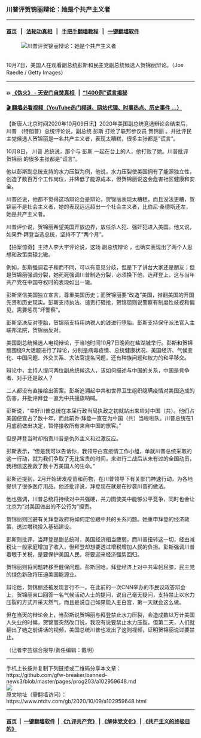 ### 川普评贺锦丽辩论：她是个共产主义者
------------------------

#### [首页](https://github.com/gfw-breaker/banned-news3/blob/master/README.md) &nbsp;&nbsp;|&nbsp;&nbsp; [法轮功真相](https://github.com/begood0513/basic/blob/master/README.md)  &nbsp;&nbsp;|&nbsp;&nbsp; [手把手翻墙教程](https://github.com/gfw-breaker/guides/wiki)  &nbsp;&nbsp;|&nbsp;&nbsp; [一键翻墙软件](https://github.com/gfw-breaker/nogfw/blob/master/README.md)  



<div><div class="featured_image">
 <figure>
  <img alt="川普评贺锦丽辩论：她是个共产主义者" src="https://i.ntdtv.com/assets/uploads/2020/10/439-4-800x450.jpg"/>
 </figure><br/>
 <span class="caption">
  10月7日，美国人在观看副总统彭斯和民主党副总统候选人贺锦丽辩论。（Joe Raedle / Getty Images）
 </span>
</div>
</div><hr/>

#### 💥 [《伪火》 - 天安门自焚真相 ](http://158.247.195.190:10000/videos/blog/weihuo.html)&nbsp; |&nbsp; [“1400例”谎言揭秘  ](http://158.247.195.190:10000/videos/blog/jiexi1400.html)

#### [ 🎬  翻墙必看视频（YouTube热门频道、网站代理、时事热点、历史事件 ...）](https://github.com/gfw-breaker/links/blob/master/banned.md)

<div><div class="post_content" itemprop="articleBody">
 <p>
  【新唐人北京时间2020年10月09日讯】2020年美国副总统竞选辩论会结束后，
  <ok href="https://www.ntdtv.com/gb/川普.htm">
   川普
  </ok>
  （特朗普）总统评论说，副总统
  <ok href="https://www.ntdtv.com/gb/彭斯.htm">
   彭斯
  </ok>
  打败了联邦参议员
  <ok href="https://www.ntdtv.com/gb/贺锦丽.htm">
   贺锦丽
  </ok>
  。并批评民主党候选人贺锦丽是一名共产主义者，表现太糟糕，很多主张都是“谎言”。
 </p>
 <p>
  10月8日，
  <ok href="https://www.ntdtv.com/gb/川普.htm">
   川普
  </ok>
  总统说，那个与
  <ok href="https://www.ntdtv.com/gb/彭斯.htm">
   彭斯
  </ok>
  一起在台上的人，他打败了她。川普批评
  <ok href="https://www.ntdtv.com/gb/贺锦丽.htm">
   贺锦丽
  </ok>
  的很多主张都是“谎言”。
 </p>
 <p>
  他以彭斯副总统支持的水力压裂为例，他说，水力压裂使美国拥有了能源独立性，创造了数百万个工作岗位，并降低了能源成本，但贺锦丽说这会危害社区健康和安全。
 </p>
 <p>
  川普还说，他都不觉得这场辩论会是辩论，贺锦丽表现太糟糕，而且没法更糟，贺锦丽不是社会主义者，她的表现远远超出一个社会主义者，比伯尼‧桑德斯还左，她是共产主义者。
 </p>
 <p>
  川普评价说，贺锦丽希望美国开放边界，放任杀人犯、强奸犯进入美国。他又说，如果乔·拜登当选总统，坚持不了“两个月”。
 </p>
 <p>
  【拍案惊奇】主持人李大宇评论说，这场
  <ok href="https://www.ntdtv.com/gb/副总统辩论.htm">
   副总统辩论
  </ok>
  ，也确实表现出了两个人思想和政策南辕北辙。
 </p>
 <p>
  例如，彭斯强调君子和而不同，可以有意见分歧，但是下了讲台大家还是朋友；但是贺锦丽强调分裂，她死死强调川普制造分裂，必须换下他，选拜登上，这与当年共产党在中国夺权时的表现如出一辙。
 </p>
 <p>
  彭斯坚信美国独立宣言，尊重美国历史；而贺锦丽要“改造”美国，推翻美国的开国先贤和历史现实。彭斯支持执法、谴责打砸抢，贺锦丽则说警察有制度性歧视和偏见，需要惩罚“坏警察”。
 </p>
 <p>
  彭斯坚决反对堕胎，贺锦丽支持用纳税人的钱进行堕胎。彭斯支持保守派法官入主联邦法院，贺锦丽反对。
 </p>
 <div class="video_fit_container">
 </div>
 <p>
  美国副总统候选人电视辩论，于当地时间10月7日晚间在盐湖城举行。彭斯和贺锦丽围绕9大话题进行了辩论，分别是病毒疫情、总统健康状况、美国经济、气候变化、中国问题、外交关系、大法官提名问题，还有种族问题和权力的和平移交。
 </p>
 <p>
  辩论中，主持人提问两位副总统候选人，该如何描述与中国的关系，中国是竞争者、对手还是敌人？
 </p>
 <p>
  二人都没有直接给出答案。彭斯追溯起中共和世界卫生组织隐瞒疫情对美国造成的伤害，并批评拜登一直为中共摇旗呐喊。
 </p>
 <p>
  彭斯说，“幸好川普总统在本届行政当局执政之初就站出来应对中国（共）。他们占美国便宜占了数十年，而此前乔·拜登一直在为中国（共）当啦啦队。川普总统在1月底前做出决定，暂停接收所有来自中国的旅客。”
 </p>
 <p>
  但是拜登当时却指责川普是仇外主义和过激反应。
 </p>
 <p>
  彭斯表示，“但是我可以告诉你，我领导白宫疫情工作小组，单就川普总统采取的这一行动，就为我们争取了无比宝贵的时间，来进行二战后从未有过的全国动员，我相信这挽救了数十万美国人的生命。”
 </p>
 <p>
  彭斯还提到，2月开始研发疫苗和药物，在川普领导下有关部门神速行动，为各地提供了很多医疗用品。他还批评说，拜登现在就是在抄袭川普的做法。
 </p>
 <p>
  他也强调，川普总统将持续对中共强硬，并力图使美中能够公平竞争，同时也会让北京为“对美国做出的不公行为”担责。
 </p>
 <p>
  贺锦丽则回避有关拜登政府将如何定位跟中共的关系问题。她重申拜登的经济政策，透过增税投入基础建设。
 </p>
 <p>
  彭斯则批评，当拜登是副总统时，美国经济相当疲弱，而川普扭转这一切，经由减税让一般家庭增加了收入，但拜登却想要透过增税增加人民的负担。彭斯强调川普着眼于关税，是要保护美国人民，将要迎来经济强势回归。
 </p>
 <p>
  贺锦丽则将问题转移至健保问题。彭斯回呛，拜登经济上对中共卑躬屈膝，民主党的绿色新政将压迫美国能源业。
 </p>
 <p>
  辩论后，贺锦丽还被发现言行不一。在此前的一次CNN举办的市民议政答辩会上，贺锦丽亲口回答一名气候活动人士的提问，说自己毫无疑问，支持禁止以水力压裂的方式开采天然气，而且是说自己如果能入主白宫，第一天就会这么做。
 </p>
 <p>
  但在当天的辩论会上，当彭斯说贺锦丽与拜登禁止水力压裂，会造成数以万计美国人失业的时候，贺锦丽突然改口说，我没有说要禁止水力压裂。但第二天，人们就翻出了她之前讲话的视频，美国总统川普也发出了这则视频，证明贺锦丽说过要禁止。
 </p>
 <p>
  （记者李芸综合报导/责任编辑：戴明）
 </p>
 <div class="single_ad">
 </div>
</div>
</div>
<hr/>
手机上长按并复制下列链接或二维码分享本文章：<br/>
https://github.com/gfw-breaker/banned-news3/blob/master/pages/prog203/a102959648.md <br/>
<a href='https://github.com/gfw-breaker/banned-news3/blob/master/pages/prog203/a102959648.md'><img src='https://github.com/gfw-breaker/banned-news3/blob/master/pages/prog203/a102959648.md.png'/></a> <br/>
原文地址（需翻墙访问）：https://www.ntdtv.com/gb/2020/10/09/a102959648.html


------------------------
#### [首页](https://github.com/gfw-breaker/banned-news3/blob/master/README.md) &nbsp;|&nbsp; [一键翻墙软件](https://github.com/gfw-breaker/nogfw/blob/master/README.md) &nbsp;| [《九评共产党》](https://github.com/gfw-breaker/9ping.md/blob/master/README.md#九评之一评共产党是什么) | [《解体党文化》](https://github.com/gfw-breaker/jtdwh.md/blob/master/README.md) | [《共产主义的终极目的》](https://github.com/gfw-breaker/gczydzjmd.md/blob/master/README.md)


<img src='http://gfw-breaker.win/banned-news3/pages/prog203/a102959648.md' width='0px' height='0px'/>